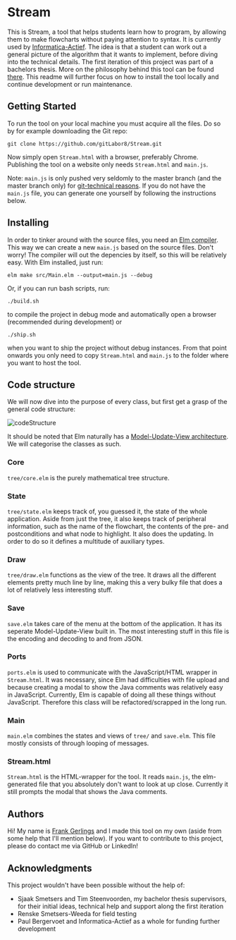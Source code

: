 # Stream
This is Stream, a tool that helps students learn how to program, by allowing them to make flowcharts without paying attention to syntax. It is currently used by [Informatica-Actief](https://www.informatica-actief.nl/). The idea is that a student can work out a general picture of the algorithm that it wants to implement, before diving into the technical details. The first iteration of this project was part of a bachelors thesis. More on the philosophy behind this tool can be found [there](https://www.cs.ru.nl/bachelors-theses/2018/Frank_Gerlings___4384873___Digital_flowchart_maker.pdf). This readme will further focus on how to install the tool locally and continue development or run maintenance.

## Getting Started
To run the tool on your local machine you must acquire all the files. Do so by for example downloading the Git repo:
```
git clone https://github.com/gitLabor8/Stream.git
```
Now simply open `Stream.html` with a browser, preferably Chrome. Publishing the tool on a website only needs `Stream.html` and `main.js`. 

Note: `main.js` is only pushed very seldomly to the master branch (and the master branch only) for [git-technical reasons](https://kentcdodds.com/blog/why-i-dont-commit-generated-files-to-master). If you do not have the `main.js` file, you can generate one yourself by following the instructions below.

## Installing
In order to tinker around with the source files, you need an [Elm compiler](https://guide.elm-lang.org/install.html). This way we can create a new `main.js` based on the source files. Don't worry! The compiler will out the depencies by itself, so this will be relatively easy. With Elm installed, just run:
```
elm make src/Main.elm --output=main.js --debug
```
Or, if you can run bash scripts, run:
```
./build.sh
```
to compile the project in debug mode and automatically open a browser (recommended during development) or
```
./ship.sh
```
when you want to ship the project without debug instances. From that point onwards you only need to copy `Stream.html` and `main.js` to the folder where you want to host the tool.

## Code structure
We will now dive into the purpose of every class, but first get a grasp of the general code structure:

![codeStructure](https://github.com/gitLabor8/Stream/blob/debug/Stream_dependency_chart.jpg "Overview code structure")

It should be noted that Elm naturally has a [Model-Update-View architecture](https://guide.elm-lang.org/architecture/). We will categorise the classes as such.

### Core
`tree/core.elm` is the purely mathematical tree structure.

### State
`tree/state.elm` keeps track of, you guessed it, the state of the whole application. Aside from just the tree, it also keeps track of peripheral information, such as the name of the flowchart, the contents of the pre- and postconditions and what node to highlight. It also does the updating. In order to do so it defines a multitude of auxiliary types.

### Draw
`tree/draw.elm` functions as the view of the tree. It draws all the different elements pretty much line by line, making this a very bulky file that does a lot of relatively less interesting stuff.

### Save
`save.elm` takes care of the menu at the bottom of the application. It has its seperate Model-Update-View built in. The most interesting stuff in this file is the encoding and decoding to and from JSON.

### Ports
`ports.elm` is used to communicate with the JavaScript/HTML wrapper in `Stream.html`. It was necessary, since Elm had difficulties with file upload and because creating a modal to show the Java comments was relatively easy in JavaScript. Currently, Elm is capable of doing all these things without JavaScript. Therefore this class will be refactored/scrapped in the long run.

### Main
`main.elm` combines the states and views of `tree/` and `save.elm`. This file mostly consists of through looping of messages.

### Stream.html
`Stream.html` is the HTML-wrapper for the tool. It reads `main.js`, the elm-generated file that you absolutely don't want to look at up close. Currently it still prompts the modal that shows the Java comments.

## Authors
Hi! My name is [Frank Gerlings](https://www.linkedin.com/in/frank-gerlings/) and I made this tool on my own (aside from some help that I'll mention below). If you want to contribute to this project, please do contact me via GitHub or LinkedIn!

## Acknowledgments
This project wouldn't have been possible without the help of:
* Sjaak Smetsers and Tim Steenvoorden, my bachelor thesis supervisors, for their initial ideas, technical help and support along the first iteration
* Renske Smetsers-Weeda for field testing
* Paul Bergervoet and Informatica-Actief as a whole for funding further development

